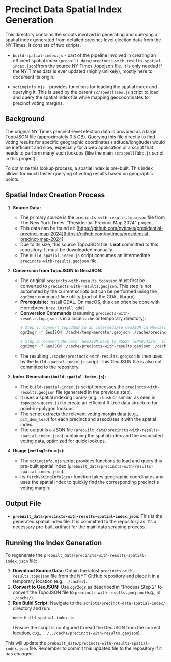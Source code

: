 # Precinct Data Spatial Index Generation

This directory contains the scripts involved in generating and querying a spatial index generated from detailed precinct-level election data from the NY Times. It consists of two scripts:
- `build-spatial-index.js` - part of the pipeline involved in creating an efficient spatial index (`prebuilt_data/precincts-with-results-spatial-index.json`)from the source NY Times .topojson file. It is only needed if the NY Times data is ever updated (highly unlikely), mostly here to document its origin.

- `votingInfo.mjs` - provides functions for loading the spatial index and querying it. This is used by the parent `scrapeAllTabs.js` script to load and query the spatial index file while mapping geocoordinates to precinct voting margins.

## Background

The original NY Times precinct-level election data is provided as a large TopoJSON file (approximately 0.5 GB). Querying this file directly to find voting results for specific geographic coordinates (latitude/longitude) would be inefficient and slow, especially for a web application or a script that needs to perform many such lookups (like the main `scrapeAllTabs.js` script in this project).

To optimize this lookup process, a spatial index is pre-built. This index allows for much faster querying of voting results based on geographic points.

## Spatial Index Creation Process

1.  **Source Data:**
    *   The primary source is the `precincts-with-results.topojson` file from The New York Times' "Presidential Precinct Map 2024" project.
    *   This data can be found at: [https://github.com/nytimes/presidential-precinct-map-2024](https://github.com/nytimes/presidential-precinct-map-2024)
    *   Due to its size, this source TopoJSON file is **not** committed to this repository. It must be downloaded manually.
    *   The `build-spatial-index.js` script consumes an intermediate `precincts-with-results.geojson` file.

2.  **Conversion from TopoJSON to GeoJSON:**
    *   The original `precincts-with-results.topojson` must first be converted to `precincts-with-results.geojson`. This step is not automated by the current scripts but can be performed using the `ogr2ogr` command-line utility (part of the GDAL library).
    *   **Prerequisite:** Install GDAL. On macOS, this can often be done with Homebrew: `brew install gdal`.
    *   **Conversion Commands** (assuming `precincts-with-results.topojson` is in a local `cache` or temporary directory):
        ```bash
        # Step 1: Convert TopoJSON to an intermediate GeoJSON in Mercator projection
        ogr2ogr -f GeoJSON ./cache/temp-mercator.geojson ./cache/precincts-with-results.topojson -s_srs EPSG:4326 -t_srs EPSG:3857
        
        # Step 2: Convert Mercator GeoJSON back to WGS84 (EPSG:4326), simplify, and set coordinate precision
        ogr2ogr -f GeoJSON ./cache/precincts-with-results.geojson ./cache/temp-mercator.geojson -s_srs EPSG:3857 -t_srs EPSG:4326 -simplify 100 -lco COORDINATE_PRECISION=5
        ```
    *   The resulting `./cache/precincts-with-results.geojson` is then used by the `build-spatial-index.js` script. This GeoJSON file is also not committed to the repository.

3.  **Index Generation (`build-spatial-index.js`):**
    *   The `build-spatial-index.js` script processes the `precincts-with-results.geojson` file (generated in the previous step).
    *   It uses a spatial indexing library (e.g., `rbush` or similar, as seen in `topojson-query.js`) to create an efficient R-tree data structure for point-in-polygon lookups.
    *   The script extracts the relevant voting margin data (e.g., `pct_dem_lead`) for each precinct and associates it with the spatial index.
    *   The output is a JSON file (`prebuilt_data/precincts-with-results-spatial-index.json`) containing the spatial index and the associated voting data, optimized for quick lookups.

4.  **Usage (`votingInfo.mjs`):**
    *   The `votingInfo.mjs` script provides functions to load and query this pre-built spatial index (`prebuilt_data/precincts-with-results-spatial-index.json`).
    *   Its `fetchVotingInfo(geo)` function takes geographic coordinates and uses the spatial index to quickly find the corresponding precinct's voting margin.

## Output File

*   **`prebuilt_data/precincts-with-results-spatial-index.json`**: This is the generated spatial index file. It is committed to the repository as it's a necessary pre-built artifact for the main data scraping process.

## Running the Index Generation

To regenerate the `prebuilt_data/precincts-with-results-spatial-index.json` file:

1.  **Download Source Data:** Obtain the latest `precincts-with-results.topojson` file from the NYT GitHub repository and place it in a temporary location (e.g., `./cache/`).
2.  **Convert to GeoJSON:** Use `ogr2ogr` as described in "Process Step 2" to convert the TopoJSON file to `precincts-with-results.geojson` (e.g., in `./cache/`).
3.  **Run Build Script:** Navigate to the `scripts/precinct-data-spatial-index/` directory and run:
    ```bash
    node build-spatial-index.js
    ```
    (Ensure the script is configured to read the GeoJSON from the correct location, e.g., `../../cache/precincts-with-results.geojson`).

This will update the `prebuilt_data/precincts-with-results-spatial-index.json` file. Remember to commit this updated file to the repository if it has changed.